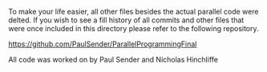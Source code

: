 To make your life easier, all other files besides the actual parallel code were delted. If you wish to see a fill history of all commits and other files that were once included in this directory please refer to the following repository.

https://github.com/PaulSender/ParallelProgrammingFinal

All code was worked on by Paul Sender and Nicholas Hinchliffe